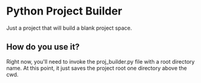 # Python Project Builder
Just a project that will build a blank project space.

## How do you use it?
Right now, you'll need to invoke the proj_builder.py file with a root directory name.  At this point, it just saves the project root one directory above the cwd.